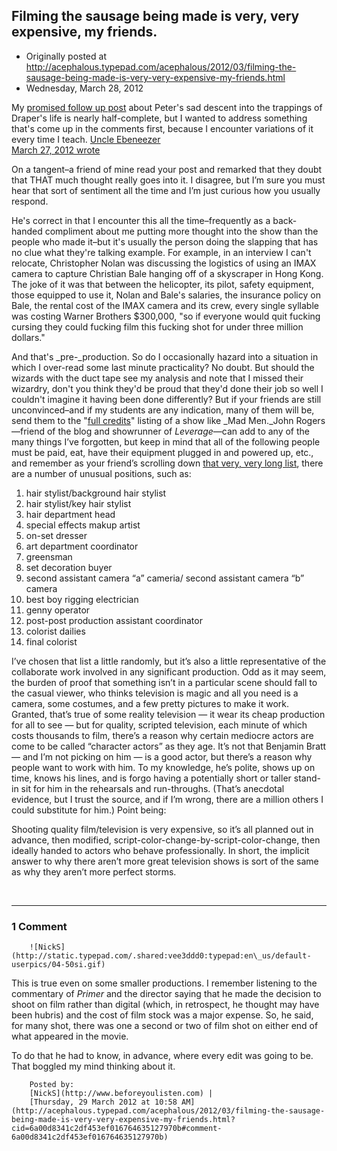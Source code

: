 ## Filming the sausage being made is very, very expensive, my friends.

 * Originally posted at http://acephalous.typepad.com/acephalous/2012/03/filming-the-sausage-being-made-is-very-very-expensive-my-friends.html
 * Wednesday, March 28, 2012



My [promised follow up post](http://www.lawyersgunsmoneyblog.com/2012/03/mad-men-sally-and-don-in-a-little-kiss) about Peter's sad descent into the trappings of Draper's life is nearly half-complete, but I wanted to address something that's come up in the comments first, because I encounter variations of it every time I teach. [Uncle Ebeneezer](http://gangof12.com/)  
[March 27, 2012 wrote](http://www.lawyersgunsmoneyblog.com/2012/03/mad-men-sally-and-don-in-a-little-kiss/comment-page-1#comment-244878)

On a tangent–a friend of mine read your post and remarked that they doubt that THAT much thought really goes into it. I disagree, but I’m sure you must hear that sort of sentiment all the time and I’m just curious how you usually respond.

He's correct in that I encounter this all the time–frequently as a back-handed compliment about me putting more thought into the show than the people who made it–but it's usually the person doing the slapping that has no clue what they're talking example. For example, in an interview I can't relocate, Christopher Nolan was discussing the logistics of using an IMAX camera to capture Christian Bale hanging off of a skyscraper in Hong Kong. The joke of it was that between the helicopter, its pilot, safety equipment, those equipped to use it, Nolan and Bale's salaries, the insurance policy on Bale, the rental cost of the IMAX camera and its crew, every single syllable was costing Warner Brothers $300,000, "so if everyone would quit fucking cursing they could fucking film this fucking shot for under three million dollars."

And that's _pre-_production. So do I occasionally hazard into a situation in which I over-read some last minute practicality? No doubt. But should the wizards with the duct tape see my analysis and note that I missed their wizardry, don't you think they'd be proud that they'd done their job so well I couldn't imagine it having been done differently? But if your friends are still unconvinced–and if my students are any indication, many of them will be, send them to the "[full credits](http://www.imdb.com/title/tt0804503/fullcredits#cast)" listing of a show like _Mad Men._John Rogers—friend of the blog and showrunner of _Leverage_—can add to any of the many things I’ve forgotten, but keep in mind that all of the following people must be paid, eat, have their equipment plugged in and powered up, etc., and remember as your friend’s scrolling down [that very, very long list](http://www.imdb.com/title/tt0804503/fullcredits#cast), there are a number of unusual positions, such as:

1.  hair stylist/background hair stylist
2.  hair stylist/key hair stylist
3.  hair department head
4.  special effects makup artist
5.  on-set dresser
6.  art department coordinator
7.  greensman
8.  set decoration buyer
9.  second assistant camera “a” cameria/ second assistant camera “b” camera
10.  best boy rigging electrician
11.  genny operator
12.  post-post production assistant coordinator
13.  colorist dailies
14.  final colorist

I’ve chosen that list a little randomly, but it’s also a little representative of the collaborate work involved in any significant production. Odd as it may seem, the burden of proof that something isn’t in a particular scene should fall to the casual viewer, who thinks television is magic and all you need is a camera, some costumes, and a few pretty pictures to make it work. Granted, that’s true of some reality television — it wear its cheap production for all to see — but for quality, scripted television, each minute of which costs thousands to film, there’s a reason why certain mediocre actors are come to be called “character actors” as they age. It’s not that Benjamin Bratt — and I’m not picking on him — is a good actor, but there’s a reason why people want to work with him. To my knowledge, he’s polite, shows up on time, knows his lines, and is forgo having a potentially short or taller stand-in sit for him in the rehearsals and run-throughs. (That’s anecdotal evidence, but I trust the source, and if I’m wrong, there are a million others I could substitute for him.) Point being:

Shooting quality film/television is very expensive, so it’s all planned out in advance, then modified, script-color-change-by-script-color-change, then ideally handed to actors who behave professionally. In short, the implicit answer to why there aren’t more great television shows is sort of the same as why they aren’t more perfect storms.

 

		

* * *

### 1 Comment 

		

                
[]()

	

		![NickS](http://static.typepad.com/.shared:vee3ddd0:typepad:en\_us/default-userpics/04-50si.gif)
	

	

		

This is true even on some smaller productions. I remember listening to the commentary of _Primer_ and the director saying that he made the decision to shoot on film rather than digital (which, in retrospect, he thought may have been hubris) and the cost of film stock was a major expense. So, he said, for many shot, there was one a second or two of film shot on either end of what appeared in the movie.

To do that he had to know, in advance, where every edit was going to be. That boggled my mind thinking about it.

	

		Posted by:
		[NickS](http://www.beforeyoulisten.com) |
		[Thursday, 29 March 2012 at 10:58 AM](http://acephalous.typepad.com/acephalous/2012/03/filming-the-sausage-being-made-is-very-very-expensive-my-friends.html?cid=6a00d8341c2df453ef016764635127970b#comment-6a00d8341c2df453ef016764635127970b)

		

        